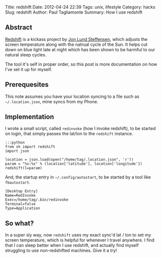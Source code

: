 Title: redshift
Date: 2012-04-24 22:39
Tags: unix, lifestyle
Category: hacks
Slug: redshift
Author: Paul Tagliamonte
Summary: How I use redshift

Abstract
--------

[Redshift](https://launchpad.net/redshift) is a kickass project by
[Jon Lund Steffensen](https://launchpad.net/~jonls), which adjusts the screen
temperature along with the natrual cycle of the Sun. It helps cut down on
blue light late at night which has been shown to be harmful to our natural
sleep cycles.

The tool it's self in proper order, so this post is more documentation on
how I've set it up for myself.


Prerequesites
-------------

This note assumes you have your location syncing to a file such as
`~/.location.json`, mine syncs from my Phone.


Implementation
--------------

I wrote a small script, called `redinvoke` (how I invoke redshift), to be
started on login, that simply passes the lat/lon to the `redshift` instance.

    :::python
    from sh import redshift
    import json

    location = json.load(open("/home/tag/.location.json", 'r'))
    param = "%s:%s" % (location['latitude'], location['longitude'])
    redshift(l=param)

And, the startup entry in `~/.config/autostart`, to be started by a tool
like `fbautostart`.

    [Desktop Entry]
    Name=RedInvoke
    Exec=/home/tag/.bin/redinvoke
    Terminal=false
    Type=Application


So what?
--------

In a super sly way, now `redshift` uses my exact sync'd lat / lon to set my
screen temperature, which is helpful for whenever I travel anywhere.
I find that I can sleep better when I use redshift, and actually find myself
struggling to use non-redshifted machines. Give it a try!
